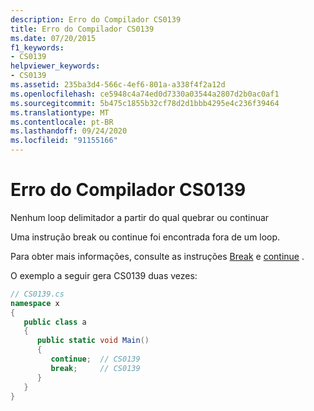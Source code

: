 ```yaml
---
description: Erro do Compilador CS0139
title: Erro do Compilador CS0139
ms.date: 07/20/2015
f1_keywords:
- CS0139
helpviewer_keywords:
- CS0139
ms.assetid: 235ba3d4-566c-4ef6-801a-a338f4f2a12d
ms.openlocfilehash: ce5948c4a74ed0d7330a03544a2807d2b0ac0af1
ms.sourcegitcommit: 5b475c1855b32cf78d2d1bbb4295e4c236f39464
ms.translationtype: MT
ms.contentlocale: pt-BR
ms.lasthandoff: 09/24/2020
ms.locfileid: "91155166"
---
```

# <a name="compiler-error-cs0139"></a>Erro do Compilador CS0139

Nenhum loop delimitador a partir do qual quebrar ou continuar  
  
 Uma instrução break ou continue foi encontrada fora de um loop.  
  
 Para obter mais informações, consulte as instruções [Break](../language-reference/keywords/break.md) e [continue](../language-reference/keywords/continue.md) .
  
 O exemplo a seguir gera CS0139 duas vezes:  
  
```csharp  
// CS0139.cs  
namespace x  
{  
   public class a  
   {  
      public static void Main()  
      {  
         continue;  // CS0139  
         break;     // CS0139  
      }  
   }  
}  
```
